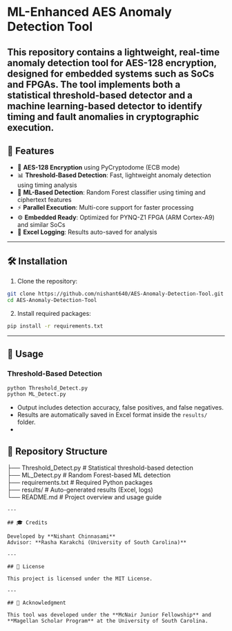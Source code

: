 # ML-Enhanced AES Anomaly Detection Tool

This repository contains a lightweight, real-time anomaly detection tool for AES-128 encryption, designed for embedded systems such as SoCs and FPGAs. The tool implements both a statistical threshold-based detector and a machine learning-based detector to identify timing and fault anomalies in cryptographic execution.
---

## 🚀 Features

- 🔐 **AES-128 Encryption** using PyCryptodome (ECB mode)
- 📊 **Threshold-Based Detection**: Fast, lightweight anomaly detection using timing analysis
- 🤖 **ML-Based Detection**: Random Forest classifier using timing and ciphertext features
- ⚡ **Parallel Execution**: Multi-core support for faster processing
- ⚙️ **Embedded Ready**: Optimized for PYNQ-Z1 FPGA (ARM Cortex-A9) and similar SoCs
- 📝 **Excel Logging**: Results auto-saved for analysis

---

## 🛠️ Installation

1. Clone the repository:
```bash
git clone https://github.com/nishant640/AES-Anomaly-Detection-Tool.git
cd AES-Anomaly-Detection-Tool
```
2. Install required packages:
```bash
pip install -r requirements.txt
```
---
## 🧪 Usage

### Threshold-Based Detection
```bash
python Threshold_Detect.py
python ML_Detect.py
```
- Output includes detection accuracy, false positives, and false negatives.
- Results are automatically saved in Excel format inside the `results/` folder.
- 
## 📂 Repository Structure
├── Threshold_Detect.py     # Statistical threshold-based detection  
├── ML_Detect.py            # Random Forest-based ML detection  
├── requirements.txt        # Required Python packages  
├── results/                # Auto-generated results (Excel, logs)  
└── README.md               # Project overview and usage guide  
```
---

## 🎓 Credits

Developed by **Nishant Chinnasami**  
Advisor: **Rasha Karakchi (University of South Carolina)**

---

## 📜 License

This project is licensed under the MIT License.

---

## 📣 Acknowledgment

This tool was developed under the **McNair Junior Fellowship** and **Magellan Scholar Program** at the University of South Carolina.







